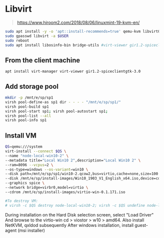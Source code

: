 # Libvirt

> https://www.hiroom2.com/2018/08/06/linuxmint-19-kvm-en/

```bash
sudo apt install -y -o 'apt::install-recommends=true' qemu-kvm libvirt0 libvirt-bin virt-manager libguestfs-tools
sudo gpasswd libvirt -a $USER
sudo reboot
sudo apt install libosinfo-bin bridge-utils #virt-viewer gir1.2-spiceclientgtk-3.0
```

## From the client machine

`apt install virt-manager virt-viewer gir1.2-spiceclientgtk-3.0`

## Add storage pool

```bash
mkdir -p /mnt/e/sp/sp1
virsh pool-define-as sp1 dir - - - - "/mnt/e/sp/sp1/"
virsh pool-build sp1
virsh pool-start sp1; virsh pool-autostart sp1;
virsh pool-list --all
virsh pool-info sp1
```

## Install VM

```bash
QS=qemu:///system
virt-install --connect $QS \
--name "node-local-win10-2" \
--metadata title="Local Win10 2",description="Local Win10 2" \
--ram=8096 --vcpus=2 \
--os-type=windows --os-variant=win10 \
--disk path=/mnt/e/sp/sp1/win10-2.qcow2,bus=virtio,cache=none,size=100 \
--disk /mnt/e/sp/install-images/Win10_1903_V1_English_x64.iso,device=cdrom,bus=ide \
--graphics spice \
--network bridge=virbr0,model=virtio \
--cdrom /mnt/e/sp/install-images/virtio-win-0.1.171.iso

#To destroy VM:
# virsh -c $QS destroy node-local-win10-2; virsh -c $QS undefine node-local-win10-2; virsh -c $QS pool-refresh sp1; virsh -c $QS vol-delete --pool sp1 win10-2.qcow2
```

During installation on the Hard Disk selection screen, select "Load Driver"
And browse to the virtio-win cd > viostor > w10 > amd64. Also install NetKVM, qxldod subsequently
After windows installation, install guest-agent (msi installer)
